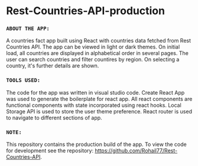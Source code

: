# Rest-Countries-API-production
### `ABOUT THE APP:`

A countries fact app built using React with countries data fetched from Rest Countries API. 
The app can be viewed in light or dark themes.
On initial load, all countries are displayed in alphabetical order in several pages. 
The user can search countries and filter countires by region. 
On selecting a country, it's further details are shown.

### `TOOLS USED:`

The code for the app was written in visual studio code. 
Create React App was used to generate the boilerplate for react app.
All react components are functional components with state incorporated using react hooks.
Local Storage API is used to store the user theme preference. 
React router is used to navigate to different sections of app.


### `NOTE:`

This repository contains the production build of the app. To view the code for development see the repository:
https://github.com/Rohail77/Rest-Countries-API.